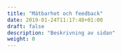 ```yaml
---
title: "Mätbarhet och feedback"
date: 2019-01-24T11:17:48+01:00
draft: false
description: "Beskrivning av sidan"
weight: 0
---
```

